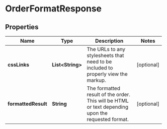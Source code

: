 

# OrderFormatResponse


## Properties

| Name | Type | Description | Notes |
|------------ | ------------- | ------------- | -------------|
|**cssLinks** | **List&lt;String&gt;** | The URLs to any stylesheets that need to be included to properly view the markup. |  [optional] |
|**formattedResult** | **String** | The formatted result of the order.  This will be HTML or text depending upon the requested format. |  [optional] |



